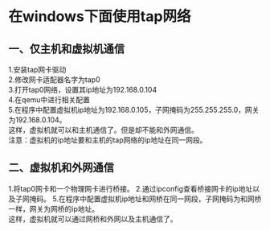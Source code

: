 # 在windows下面使用tap网络

## 一、仅主机和虚拟机通信
1.安装tap网卡驱动  
2.修改网卡适配器名字为tap0  
3.打开tap0网络，设置其ip地址为192.168.0.104  
4.在qemu中进行相关配置  
5.在程序中配置虚拟机ip地址为192.168.0.105，子网掩码为255.255.255.0，网关为192.168.0.104。  
这样，虚拟机就可以和主机通信了。但是却不能和外网通信。  
注意：虚拟机的ip地址要和主机的tap网络的ip地址在同一网段。  

## 二、虚拟机和外网通信
1.将tap0网卡和一个物理网卡进行桥接。
2.通过ipconfig查看桥接网卡的ip地址以及子网掩码。
5.在程序中配置虚拟机ip地址和网桥在同一网段，子网掩码为和网桥一样，网关为网桥的ip地址。  
这样，虚拟机就可以通过网桥和外网以及主机通信了。

